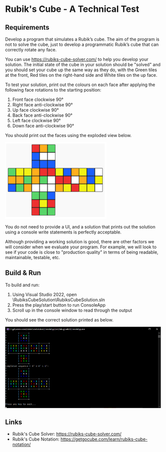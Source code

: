 # Rubik's Cube - A Technical Test

## Requirements

Develop a program that simulates a Rubik’s cube. The aim of the program is not to solve the cube, just to develop a programmatic Rubik’s cube that can correctly rotate any face.

You can use https://rubiks-cube-solver.com/ to help you develop your solution. The initial state of the cube in your solution should be "solved" and you should set your cube up the same way as they do, with the Green tiles at the front, Red tiles on the right-hand side and White tiles on the up face.

To test your solution, print out the colours on each face after applying the following face rotations to the starting position:
1. Front face clockwise 90°
2. Right face anti-clockwise 90°
3. Up face clockwise 90°
4. Back face anti-clockwise 90°
5. Left face clockwise 90°
6. Down face anti-clockwise 90°

You should print out the faces using the exploded view below.

![Image of desired outcome](/images/desired-outcome.png?raw=true)

You do not need to provide a UI, and a solution that prints out the solution using a console write statements is perfectly acceptable.

Although providing a working solution is good, there are other factors we will consider when we evaluate your program. For example, we will look to see if your code is close to "production quality" in terms of being readable, maintainable, testable, etc.

## Build & Run

To build and run:
1. Using Visual Studio 2022, open \RubiksCubeSolution\RubiksCubeSolution.sln
2. Press the play/start button to run ConsoleApp
3. Scroll up in the console window to read through the output

You should see the correct solution printed as below.

![Image of actual outcome](/images/actual-outcome2.png?raw=true)

## Links
- Rubik's Cube Solver: https://rubiks-cube-solver.com/
- Rubik's Cube Notation: https://getgocube.com/learn/rubiks-cube-notation/ 
